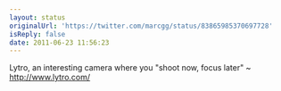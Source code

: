```yaml
---
layout: status
originalUrl: 'https://twitter.com/marcgg/status/83865985370697728'
isReply: false
date: 2011-06-23 11:56:23
---
```


Lytro, an interesting camera where you "shoot now, focus later" ~ http://www.lytro.com/
